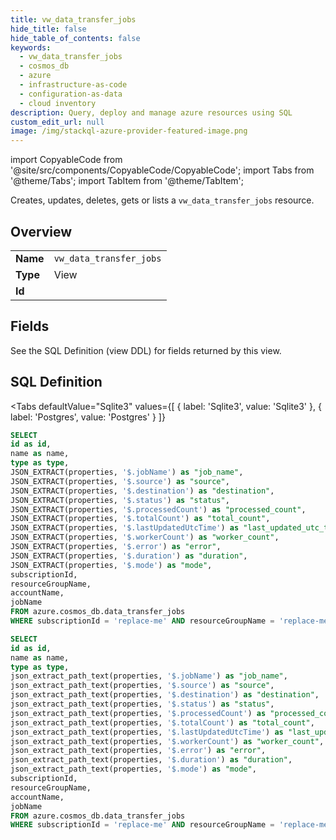 ```yaml
--- 
title: vw_data_transfer_jobs
hide_title: false
hide_table_of_contents: false
keywords:
  - vw_data_transfer_jobs
  - cosmos_db
  - azure
  - infrastructure-as-code
  - configuration-as-data
  - cloud inventory
description: Query, deploy and manage azure resources using SQL
custom_edit_url: null
image: /img/stackql-azure-provider-featured-image.png
---
```


import CopyableCode from '@site/src/components/CopyableCode/CopyableCode';
import Tabs from '@theme/Tabs';
import TabItem from '@theme/TabItem';

Creates, updates, deletes, gets or lists a <code>vw_data_transfer_jobs</code> resource.

## Overview
<table><tbody>
<tr><td><b>Name</b></td><td><code>vw_data_transfer_jobs</code></td></tr>
<tr><td><b>Type</b></td><td>View</td></tr>
<tr><td><b>Id</b></td><td><CopyableCode code="azure.cosmos_db.vw_data_transfer_jobs" /></td></tr>
</tbody></table>

## Fields

See the SQL Definition (view DDL) for fields returned by this view.

## SQL Definition

<Tabs
defaultValue="Sqlite3"
values={[
{ label: 'Sqlite3', value: 'Sqlite3' },
{ label: 'Postgres', value: 'Postgres' }
]}
>
<TabItem value="Sqlite3">

```sql
SELECT
id as id,
name as name,
type as type,
JSON_EXTRACT(properties, '$.jobName') as "job_name",
JSON_EXTRACT(properties, '$.source') as "source",
JSON_EXTRACT(properties, '$.destination') as "destination",
JSON_EXTRACT(properties, '$.status') as "status",
JSON_EXTRACT(properties, '$.processedCount') as "processed_count",
JSON_EXTRACT(properties, '$.totalCount') as "total_count",
JSON_EXTRACT(properties, '$.lastUpdatedUtcTime') as "last_updated_utc_time",
JSON_EXTRACT(properties, '$.workerCount') as "worker_count",
JSON_EXTRACT(properties, '$.error') as "error",
JSON_EXTRACT(properties, '$.duration') as "duration",
JSON_EXTRACT(properties, '$.mode') as "mode",
subscriptionId,
resourceGroupName,
accountName,
jobName
FROM azure.cosmos_db.data_transfer_jobs
WHERE subscriptionId = 'replace-me' AND resourceGroupName = 'replace-me' AND accountName = 'replace-me';
```

</TabItem>
<TabItem value="Postgres">

```sql
SELECT
id as id,
name as name,
type as type,
json_extract_path_text(properties, '$.jobName') as "job_name",
json_extract_path_text(properties, '$.source') as "source",
json_extract_path_text(properties, '$.destination') as "destination",
json_extract_path_text(properties, '$.status') as "status",
json_extract_path_text(properties, '$.processedCount') as "processed_count",
json_extract_path_text(properties, '$.totalCount') as "total_count",
json_extract_path_text(properties, '$.lastUpdatedUtcTime') as "last_updated_utc_time",
json_extract_path_text(properties, '$.workerCount') as "worker_count",
json_extract_path_text(properties, '$.error') as "error",
json_extract_path_text(properties, '$.duration') as "duration",
json_extract_path_text(properties, '$.mode') as "mode",
subscriptionId,
resourceGroupName,
accountName,
jobName
FROM azure.cosmos_db.data_transfer_jobs
WHERE subscriptionId = 'replace-me' AND resourceGroupName = 'replace-me' AND accountName = 'replace-me';
```

</TabItem>
</Tabs>

